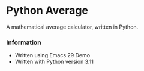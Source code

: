 # Python Average

A mathematical average calculator, written in Python.

### Information
* Written using Emacs 29 Demo
* Written with Python version 3.11